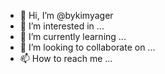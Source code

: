 - 👋 Hi, I’m @bykimyager
- 👀 I’m interested in ...
- 🌱 I’m currently learning ...
- 💞️ I’m looking to collaborate on ...
- 📫 How to reach me ...

<!---
bykimyager/bykimyager is a ✨ special ✨ repository because its `README.md` (this file) appears on your GitHub profile.
You can click the Preview link to take a look at your changes.
--->
